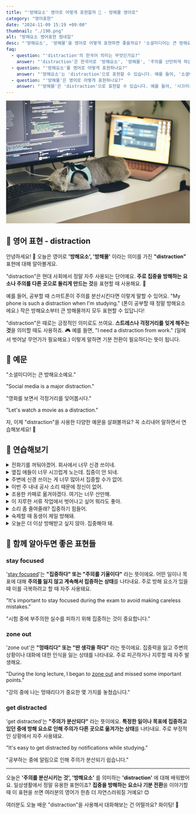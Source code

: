 ```yaml
---
title: "'방해요소' 영어로 어떻게 표현할까 📵 - 방해물 영어로"
category: "영어표현"
date: "2024-11-09 15:19 +09:00"
thumbnail: "./190.png"
alt: "방해요소 영어표현 썸네일"
desc: "'방해요소', '방해물'을 영어로 어떻게 표현하면 좋을까요? '소셜미디어는 큰 방해요소예요.', '영화를 보면서 걱정거리를 잊어볼까요?' 등을 영어로 표현하는 법을 배워봅시다. 다양한 예문을 통해서 연습하고 본인의 표현으로 만들어 보세요."
faq:
  - question: "'distraction'의 한국어 의미는 무엇인가요?"
    answer: "'distraction'은 한국어로 '방해요소', '방해물', '주의를 산만하게 하는 것' 등으로 번역될 수 있습니다."
  - question: "'방해요소'를 영어로 어떻게 표현하나요?"
    answer: "'방해요소'는 'distraction'으로 표현할 수 있습니다. 예를 들어, '소셜미디어는 큰 방해요소예요'는 'Social media is a major distraction'으로 말할 수 있습니다."
  - question: "'방해물'은 영어로 어떻게 표현하나요?"
    answer: "'방해물'은 'distraction'으로 표현할 수 있습니다. 예를 들어, '시끄러운 음악은 공부할 때 방해물이에요'는 'Loud music is a distraction when studying'으로 말할 수 있습니다."
---
```


![키보드 위에서 자고 있는 고양이](./190-1.jpg)

## 🌟 영어 표현 - distraction

안녕하세요! 👋 오늘은 영어로 **'방해요소', '방해물'** 이라는 의미를 가진 **"distraction"** 표현에 대해 알아볼게요.

"distraction"은 현대 사회에서 정말 자주 사용되는 단어예요. **주로 집중을 방해하는 요소나 주의를 다른 곳으로 돌리게 만드는 것**을 표현할 때 사용해요. 📱

예를 들어, 공부할 때 스마트폰이 주의를 분산시킨다면 이렇게 말할 수 있어요. "My phone is such a distraction when I'm studying." (폰이 공부할 때 정말 방해요소에요.) 작은 방해요소부터 큰 방해물까지 모두 표현할 수 있답니다!

"distraction"은 때로는 긍정적인 의미로도 쓰여요. **스트레스나 걱정거리를 잊게 해주는 것**을 의미할 때도 사용하죠. 🎮 예를 들면, "I need a distraction from work." (일에서 벗어날 무언가가 필요해요.) 이렇게 말하면 기분 전환이 필요하다는 뜻이 됩니다.

<script async src="https://pagead2.googlesyndication.com/pagead/js/adsbygoogle.js?client=ca-pub-1465612013356152"
     crossorigin="anonymous"></script>
<!-- engple-horizontal-ad -->

<div 
  data-inline-banner="🎉 새해에는 스픽 AI와 함께 영어 공부하자" 
  data-inline-banner-subtext="설날 특별 할인으로 60%할인 + 추가 7만원 할인! (~2/3)" 
  data-inline-banner-link="https://app.usespeak.com/kr-ko/sale/kr-affiliate-special/?ref=engple-inline"
  data-inline-banner-caption="해당 링크를 통해 구매시 일정액의 수수료를 지급받습니다.">
</div>

## 📖 예문

"소셜미디어는 큰 방해요소예요."

"Social media is a major distraction."

"영화를 보면서 걱정거리를 잊어봅시다."

"Let's watch a movie as a distraction."

자, 이제 "distraction"을 사용한 다양한 예문을 살펴볼까요? 꼭 소리내어 말하면서 연습해보세요! 🎯

## 💬 연습해보기

<details>
<summary>전화기를 꺼둬야겠어. 회사에서 너무 신경 쓰이네.</summary>
<span>I need to turn off my phone. It's becoming a major distraction at work.</span>
</details>

<details>
<summary>옆집 애들이 너무 시끄럽게 노는데. 집중이 안 되네.</summary>
<span>The kids are playing loudly next door. It's too much of a distraction.</span>
</details>

<details>
<summary>주변에 신경 쓰이는 게 너무 많아서 집중할 수가 없어.</summary>
<span>I can't <a href="/blog/in-english/186.focus-on/">focus</a> with all these distractions around me.</span>
</details>

<details>
<summary>이번 주 내내 공사 소리 때문에 정신이 없어.</summary>
<span>The construction noise has been a constant distraction this week.</span>
</details>

<details>
<summary>조용한 카페로 옮겨야겠다. 여기는 너무 산만해.</summary>
<span>Maybe we should find a quiet café. there are too many distractions here.</span>
</details>

<details>
<summary>이 지루한 서류 작업에서 벗어나고 싶어 뭐라도 좋아.</summary>
<span>I welcome any distraction from this <a href="/blog/vocab-1/040.boring/">boring</a> paperwork.</span>
</details>

<details>
<summary>소리 좀 줄여줄래? 집중하기 힘들어.</summary>
<span>Could you keep the noise down? It's becoming a distraction.</span>
</details>

<details>
<summary>숙제할 때 동생이 제일 방해돼.</summary>
<span>My little brother is the biggest distraction when I'm doing homework.</span>
</details>

<details>
<summary>오늘은 더 이상 방해받고 싶지 않아. 집중해야 돼.</summary>
<span>I can't <a href="/blog/in-english/157.deal-with/">deal with</a> any more distractions today. I need to <a href="/blog/in-english/186.focus-on/">focus</a>.</span>
</details>

## 🤝 함께 알아두면 좋은 표현들

### stay focused

'[stay focused](/blog/in-english/119.stay/)'는 **"집중하다" 또는 "주의를 기울이다"** 라는 뜻이에요. 어떤 일이나 목표에 대해 **주의를 잃지 않고 계속해서 집중하는 상태**를 나타내요. 주로 방해 요소가 있을 때 이를 극복하려고 할 때 자주 사용돼요.

"It's important to stay focused during the exam to avoid making careless mistakes."

"시험 중에 부주의한 실수를 피하기 위해 집중하는 것이 중요합니다."

### zone out

'zone out'은 **"멍때리다" 또는 "딴 생각을 하다"** 라는 뜻이에요. 집중력을 잃고 주변의 상황이나 대화에 대한 인식을 잃는 상태를 나타내요. 주로 피곤하거나 지루할 때 자주 발생해요.

"During the long lecture, I began to [zone out](/blog/in-english/008.zone-out/) and missed some important points."

"강의 중에 나는 멍때리다가 중요한 몇 가지를 놓쳤습니다."

### get distracted

'get distracted'는 **"주의가 분산되다"** 라는 뜻이에요. **특정한 일이나 목표에 집중하고 있던 중에 방해 요소로 인해 주의가 다른 곳으로 옮겨가는 상태**를 나타내요. 주로 부정적인 상황에서 자주 사용돼요.

"It's easy to get distracted by notifications while studying."

"공부하는 중에 알림으로 인해 주의가 분산되기 쉽습니다."

---

오늘은 **'주의를 분산시키는 것', '방해요소'** 를 의미하는 **'distraction'** 에 대해 배워봤어요. 일상생활에서 정말 유용한 표현이죠? **집중을 방해하는 요소나 기분 전환**을 이야기할 때 이 표현을 쓰면 여러분의 영어가 한층 더 자연스러워질 거예요! 😊

여러분도 오늘 배운 "distraction"을 사용해서 대화해보는 건 어떨까요? 화이팅! 💪
